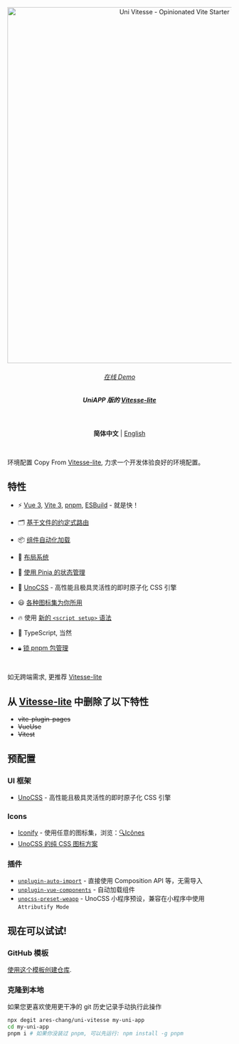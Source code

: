 <p align='center'>
  <img src='https://user-images.githubusercontent.com/36911513/229357982-0e03b4c3-780d-470a-9a42-070118a7366d.png' alt='Uni Vitesse - Opinionated Vite Starter Template' width='800'/>
</p>

<h6 align='center'>
<a href="https://uni-vitesse.netlify.app/">在线 Demo</a>
</h6>

<h5 align='center'>
<b>UniAPP 版的 <a href="https://github.com/antfu/vitesse-lite">Vitesse-lite</a></b>
</h5>

<br/>

<p align='center'>
<b>简体中文</b> | <a href="https://github.com/Ares-Chang/uni-vitesse/blob/master/README.en-US.md">English</a>
</p>

<br/>

环境配置 Copy From [Vitesse-lite](https://github.com/antfu/vitesse-lite), 力求一个开发体验良好的环境配置。

## 特性

- ⚡️ [Vue 3](https://github.com/vuejs/core), [Vite 3](https://github.com/vitejs/vite), [pnpm](https://pnpm.io/), [ESBuild](https://github.com/evanw/esbuild) - 就是快！

- 🗂 [基于文件的约定式路由](https://github.com/Ares-Chang/uni-vitesse/tree/master/src/pages)

- 📦 [组件自动化加载](https://github.com/Ares-Chang/uni-vitesse/blob/master/src/components)

- 📑 [布局系统](https://github.com/Ares-Chang/uni-vitesse/tree/master/src/layouts)

- 🍍 [使用 Pinia 的状态管理](https://pinia.vuejs.org)

- 🎨 [UnoCSS](https://github.com/unocss/unocss) - 高性能且极具灵活性的即时原子化 CSS 引擎

- 😃 [各种图标集为你所用](https://github.com/antfu/unocss/tree/main/packages/preset-icons)

- 🔥 使用 [新的 `<script setup>` 语法](https://github.com/vuejs/rfcs/pull/227)

- 🦾 TypeScript, 当然

- 🔒︎ [锁 pnpm 包管理](https://pnpm.io/only-allow-pnpm)

<br>

如无跨端需求, 更推荐 [Vitesse-lite](https://github.com/antfu/vitesse-lite)

## 从 [Vitesse-lite](https://github.com/antfu/vitesse-lite) 中删除了以下特性

- ~~vite-plugin-pages~~
- ~~VueUse~~
- ~~Vitest~~

## 预配置

### UI 框架

- [UnoCSS](https://github.com/antfu/unocss) - 高性能且极具灵活性的即时原子化 CSS 引擎

### Icons

- [Iconify](https://iconify.design) - 使用任意的图标集，浏览：[🔍Icônes](https://icones.netlify.app/)
- [UnoCSS 的纯 CSS 图标方案](https://github.com/antfu/unocss/tree/main/packages/preset-icons)

### 插件

- [`unplugin-auto-import`](https://github.com/antfu/unplugin-auto-import) - 直接使用 Composition API 等，无需导入
- [`unplugin-vue-components`](https://github.com/antfu/unplugin-vue-components) - 自动加载组件
- [`unocss-preset-weapp`](https://github.com/MellowCo/unocss-preset-weapp) - UnoCSS 小程序预设，兼容在小程序中使用 `Attributify Mode`

## 现在可以试试!

### GitHub 模板

[使用这个模板创建仓库](https://github.com/ares-chang/uni-vitesse/generate).

### 克隆到本地

如果您更喜欢使用更干净的 git 历史记录手动执行此操作

```bash
npx degit ares-chang/uni-vitesse my-uni-app
cd my-uni-app
pnpm i # 如果你没装过 pnpm, 可以先运行: npm install -g pnpm
```
